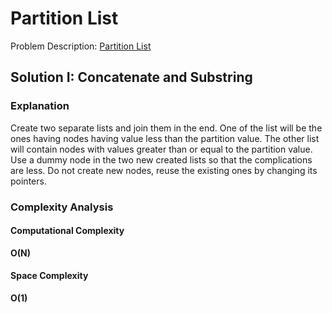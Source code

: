 # Partition List

Problem
Description: [Partition List](https://leetcode.com/problems/partition-list/solution/)

## Solution I: Concatenate and Substring

### Explanation

Create two separate lists and join them in the end. One of the list will be the ones having nodes having value less than
the partition value. The other list will contain nodes with values greater than or equal to the partition value. Use a
dummy node in the two new created lists so that the complications are less. Do not create new nodes, reuse the existing
ones by changing its pointers.

### Complexity Analysis

#### Computational Complexity

**O(N)**

#### Space Complexity

**O(1)**
